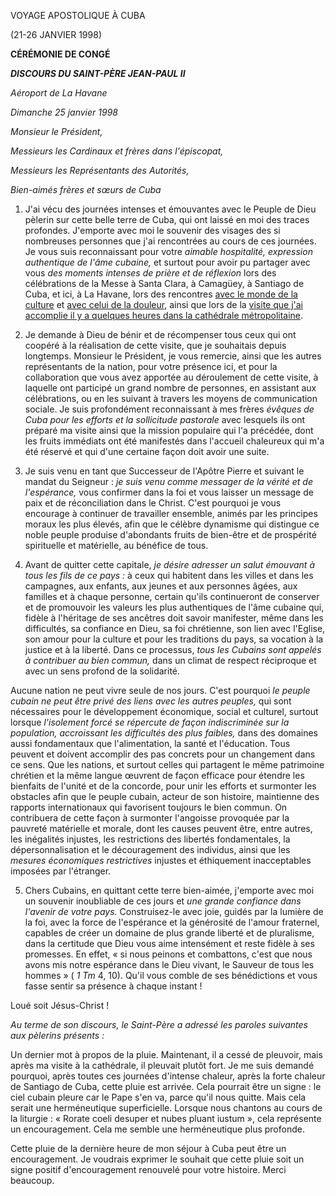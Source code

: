 VOYAGE APOSTOLIQUE À CUBA

(21-26 JANVIER 1998)

**CÉRÉMONIE DE CONGÉ**

***DISCOURS DU SAINT-PÈRE JEAN-PAUL II***

*Aéroport de La Havane*

*Dimanche 25 janvier 1998*

*Monsieur le Président,*

*Messieurs les Cardinaux et frères dans l'épiscopat,*

*Messieurs les Représentants des Autorités,*

*Bien-aimés frères et sœurs de Cuba*

1. J'ai vécu des journées intenses et émouvantes avec le Peuple de Dieu pèlerin sur cette belle terre de Cuba, qui ont laissé en moi des traces profondes. J'emporte avec moi le souvenir des visages des si nombreuses personnes que j'ai rencontrées au cours de ces journées. Je vous suis reconnaissant pour votre *aimable hospitalité, expression authentique de l'âme cubaine,* et surtout pour avoir pu partager avec vous *des moments intenses de prière et de réflexion* lors des célébrations de la Messe à Santa Clara, à Camagüey, à Santiago de Cuba, et ici, à La Havane, lors des rencontres [avec le monde de la culture](/content/john-paul-ii/fr/speeches/1998/january/documents/hf_jp-ii_spe_19980123_lahavana-culture.html) et [avec celui de la douleur](/content/john-paul-ii/fr/speeches/1998/january/documents/hf_jp-ii_spe_19980124_lahavana-san-lazaro.html), ainsi que lors de la [visite que j'ai accomplie il y a quelques heures dans la cathédrale métropolitaine](/content/john-paul-ii/fr/speeches/1998/january/documents/hf_jp-ii_spe_19980125_lahavana-cathedral.html).

2. Je demande à Dieu de bénir et de récompenser tous ceux qui ont coopéré à la réalisation de cette visite, que je souhaitais depuis longtemps. Monsieur le Président, je vous remercie, ainsi que les autres représentants de la nation, pour votre présence ici, et pour la collaboration que vous avez apportée au déroulement de cette visite, à laquelle ont participé un grand nombre de personnes, en assistant aux célébrations, ou en les suivant à travers les moyens de communication sociale. Je suis profondément reconnaissant à mes frères *évêques de Cuba pour les efforts et la sollicitude pastorale* avec lesquels ils ont préparé ma visite ainsi que la mission populaire qui l'a précédée, dont les fruits immédiats ont été manifestés dans l'accueil chaleureux qui m'a été réservé et qui d'une certaine façon doit avoir une suite.

3. Je suis venu en tant que Successeur de l'Apôtre Pierre et suivant le mandat du Seigneur : *je suis venu comme messager de la vérité et de l'espérance,* vous confirmer dans la foi et vous laisser un message de paix et de réconciliation dans le Christ. C'est pourquoi je vous encourage à continuer de travailler ensemble, animés par les principes moraux les plus élevés, afin que le célèbre dynamisme qui distingue ce noble peuple produise d'abondants fruits de bien-être et de prospérité spirituelle et matérielle, au bénéfice de tous.

4. Avant de quitter cette capitale, *je désire adresser un salut émouvant à tous les fils de ce pays :* à ceux qui habitent dans les villes et dans les campagnes, aux enfants, aux jeunes et aux personnes âgées, aux familles et à chaque personne, certain qu'ils continueront de conserver et de promouvoir les valeurs les plus authentiques de l'âme cubaine qui, fidèle à l'héritage de ses ancêtres doit savoir manifester, même dans les difficultés, sa confiance en Dieu, sa foi chrétienne, son lien avec l'Eglise, son amour pour la culture et pour les traditions du pays, sa vocation à la justice et à la liberté. Dans ce processus, *tous les Cubains sont appelés à contribuer au bien commun,* dans un climat de respect réciproque et avec un sens profond de la solidarité.

Aucune nation ne peut vivre seule de nos jours. C'est pourquoi *le peuple cubain ne peut être privé des liens avec les autres peuples,* qui sont nécessaires pour le développement économique, social et culturel, surtout lorsque *l'isolement forcé se répercute de façon indiscriminée sur la population, accroissant les difficultés des plus faibles,* dans des domaines aussi fondamentaux que l'alimentation, la santé et l'éducation. Tous peuvent et doivent accomplir des pas concrets pour un changement dans ce sens. Que les nations, et surtout celles qui partagent le même patrimoine chrétien et la même langue œuvrent de façon efficace pour étendre les bienfaits de l'unité et de la concorde, pour unir les efforts et surmonter les obstacles afin que le peuple cubain, acteur de son histoire, maintienne des rapports internationaux qui favorisent toujours le bien commun. On contribuera de cette façon à surmonter l'angoisse provoquée par la pauvreté matérielle et morale, dont les causes peuvent être, entre autres, les inégalités injustes, les restrictions des libertés fondamentales, la dépersonnalisation et le découragement des individus, ainsi que les *mesures économiques restrictives* injustes et éthiquement inacceptables imposées par l'étranger.

5. Chers Cubains, en quittant cette terre bien-aimée, j'emporte avec moi un souvenir inoubliable de ces jours et *une grande confiance dans l'avenir de votre pays.* Construisez-le avec joie, guidés par la lumière de la foi, avec la force de l'espérance et la générosité de l'amour fraternel, capables de créer un domaine de plus grande liberté et de pluralisme, dans la certitude que Dieu vous aime intensément et reste fidèle à ses promesses. En effet, « si nous peinons et combattons, c'est que nous avons mis notre espérance dans le Dieu vivant, le Sauveur de tous les hommes » ( *1* *Tm* 4, 10). Qu'il vous comble de ses bénédictions et vous fasse sentir sa présence à chaque instant !

Loué soit Jésus-Christ !

*Au terme de son discours, le Saint-Père a adressé les paroles suivantes aux pèlerins présents :*

Un dernier mot à propos de la pluie. Maintenant, il a cessé de pleuvoir, mais après ma visite à la cathédrale, il pleuvait plutôt fort. Je me suis demandé pourquoi, après toutes ces journées d'intense chaleur, après la forte chaleur de Santiago de Cuba, cette pluie est arrivée. Cela pourrait être un signe : le ciel cubain pleure car le Pape s'en va, parce qu'il nous quitte. Mais cela serait une herméneutique superficielle. Lorsque nous chantons au cours de la liturgie : « Rorate coeli desuper et nubes pluant iustum », cela représente un encouragement. Cela me semble une herméneutique plus profonde.

Cette pluie de la dernière heure de mon séjour à Cuba peut être un encouragement. Je voudrais exprimer le souhait que cette pluie soit un signe positif d'encouragement renouvelé pour votre histoire. Merci beaucoup.